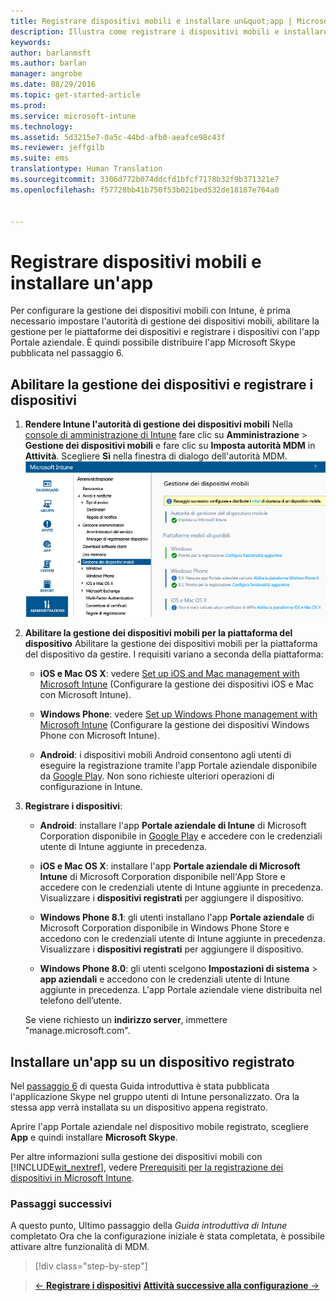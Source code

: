 ```yaml
---
title: Registrare dispositivi mobili e installare un&quot;app | Microsoft Intune
description: Illustra come registrare i dispositivi mobili e installare un&quot;app su un dispositivo registrato in Intune
keywords: 
author: barlanmsft
ms.author: barlan
manager: angrobe
ms.date: 08/29/2016
ms.topic: get-started-article
ms.prod: 
ms.service: microsoft-intune
ms.technology: 
ms.assetid: 5d3215e7-0a5c-44bd-afb0-aeafce98c43f
ms.reviewer: jeffgilb
ms.suite: ems
translationtype: Human Translation
ms.sourcegitcommit: 3306d772b074ddcfd1bfcf7178b32f9b371321e7
ms.openlocfilehash: f57728bb41b750f53b021bed532de18187e764a0


---
```


# Registrare dispositivi mobili e installare un'app
Per configurare la gestione dei dispositivi mobili con Intune, è prima necessario impostare l'autorità di gestione dei dispositivi mobili, abilitare la gestione per le piattaforme dei dispositivi e registrare i dispositivi con l'app Portale aziendale. È quindi possibile distribuire l'app Microsoft Skype pubblicata nel passaggio 6.

## Abilitare la gestione dei dispositivi e registrare i dispositivi

1.  **Rendere Intune l'autorità di gestione dei dispositivi mobili** Nella [console di amministrazione di Intune](https://manage.microsoft.com/) fare clic su **Amministrazione** > **Gestione dei dispositivi mobili** e fare clic su **Imposta autorità MDM** in **Attività**.  Scegliere **Sì** nella finestra di dialogo dell'autorità MDM.
    ![Console di amministrazione. Impostare MDM su Intune](./media/mdmAuthority.png)

2.  **Abilitare la gestione dei dispositivi mobili per la piattaforma del dispositivo** Abilitare la gestione dei dispositivi mobili per la piattaforma del dispositivo da gestire. I requisiti variano a seconda della piattaforma:

    -   **iOS e Mac OS X**: vedere [Set up iOS and Mac management with Microsoft Intune](/intune/deploy-use/set-up-ios-and-mac-management-with-microsoft-intune) (Configurare la gestione dei dispositivi iOS e Mac con Microsoft Intune).

    -   **Windows Phone**: vedere [Set up Windows Phone management with Microsoft Intune](/intune/deploy-use/set-up-windows-phone-management-with-microsoft-intune) (Configurare la gestione dei dispositivi Windows Phone con Microsoft Intune).

    -   **Android**: i dispositivi mobili Android consentono agli utenti di eseguire la registrazione tramite l'app Portale aziendale disponibile da [Google Play](https://play.google.com/store/apps/details?id=com.skype.raider). Non sono richieste ulteriori operazioni di configurazione in Intune.

3.  **Registrare i dispositivi**:

    -   **Android**: installare l'app **Portale aziendale di Intune** di Microsoft Corporation disponibile in [Google Play](http://go.microsoft.com/fwlink/p/?LinkId=386612) e accedere con le credenziali utente di Intune aggiunte in precedenza.

    -   **iOS e Mac OS X**: installare l'app **Portale aziendale di Microsoft Intune** di Microsoft Corporation disponibile nell'App Store e accedere con le credenziali utente di Intune aggiunte in precedenza. Visualizzare i **dispositivi registrati** per aggiungere il dispositivo.

    -   **Windows Phone 8.1**: gli utenti installano l'app **Portale aziendale** di Microsoft Corporation disponibile in Windows Phone Store e accedono con le credenziali utente di Intune aggiunte in precedenza.  Visualizzare i **dispositivi registrati** per aggiungere il dispositivo.

    -   **Windows Phone 8.0**: gli utenti scelgono **Impostazioni di sistema** &gt; **app aziendali** e accedono con le credenziali utente di Intune aggiunte in precedenza. L'app Portale aziendale viene distribuita nel telefono dell’utente.

    Se viene richiesto un **indirizzo server**, immettere "manage.microsoft.com".

## Installare un'app su un dispositivo registrato
Nel [passaggio 6](start-with-a-paid-subscription-to-microsoft-intune-step-6.md) di questa Guida introduttiva è stata pubblicata l'applicazione Skype nel gruppo utenti di Intune personalizzato. Ora la stessa app verrà installata su un dispositivo appena registrato.

Aprire l'app Portale aziendale nel dispositivo mobile registrato, scegliere **App** e quindi installare **Microsoft Skype**.

Per altre informazioni sulla gestione dei dispositivi mobili con [!INCLUDE[wit_nextref](../includes/wit_nextref_md.md)], vedere [Prerequisiti per la registrazione dei dispositivi in Microsoft Intune](/intune/deploy-use/prerequisites-for-enrollment).


### Passaggi successivi
A questo punto, Ultimo passaggio della *Guida introduttiva di Intune* completato Ora che la configurazione iniziale è stata completata, è possibile attivare altre funzionalità di MDM.

>[!div class="step-by-step"]

>[&larr; **Registrare i dispositivi**](.\start-with-a-paid-subscription-to-microsoft-intune-step-8.md)     [**Attività successive alla configurazione** &rarr;](.\post-configuration-tasks.md)  



<!--HONumber=Oct16_HO3-->


